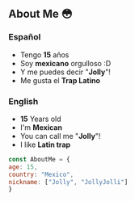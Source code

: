 About Me 😳
----
### Español
- Tengo **15** años
-  Soy **mexicano** orgulloso :D
- Y me puedes decir "**Jolly**"!
- Me gusta el **Trap Latino**

### English
- **15** Years old
- I'm **Mexican**
- You can call me "**Jolly**"!
- I like **Latin trap**

```js
const AboutMe = {
age: 15,
country: "Mexico",
nickname: ["Jolly", "JollyJolli"]
}
```
